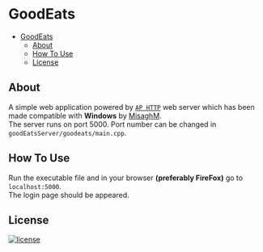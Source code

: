 # GoodEats

-   [GoodEats](#GoodEats)
    -   [About](#About)
    -   [How To Use](#How-To-Use)
    -   [License](#License)

## About

A simple web application powered by [`AP HTTP`](https://github.com/UTAP/APHTTP "AP HTTP GitHub") web server which has been made compatible with **Windows** by [MisaghM](https://github.com/MisaghM/APHTTP-Cross-Platform).  
The server runs on port 5000. Port number can be changed in `goodEatsServer/goodeats/main.cpp`.

## How To Use

Run the executable file and in your browser **(preferably FireFox)** go to `localhost:5000`.  
The login page should be appeared.

## License

[![license](https://img.shields.io/badge/license-MIT-blue.svg?style=flat)](https://github.com/PashaBarahimi/GoodEatsWeb/blob/master/LICENSE "License")
